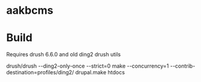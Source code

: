 # aakbcms

# Build
Requires drush 6.6.0 and old ding2 drush utils

drush/drush --ding2-only-once --strict=0 make --concurrency=1 --contrib-destination=profiles/ding2/ drupal.make htdocs
